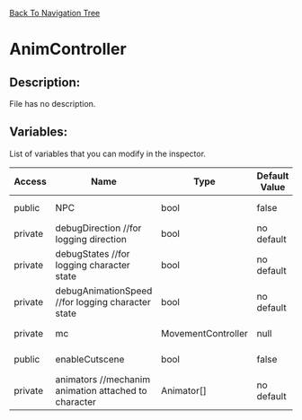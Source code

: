 [Back To Navigation Tree](https://wesleywh.github.io/githubpages/docs/navigation.html)
# AnimController

## Description:
File has no description.

## Variables:
List of variables that you can modify in the inspector.

|Access|Name|Type|Default Value|Description|
|---|---|---|---|---|
|public|NPC|bool|false|No description.|
|private|debugDirection					//for logging direction|bool|no default|No description.|
|private|debugStates						//for logging character state|bool|no default|No description.|
|private|debugAnimationSpeed				//for logging character state|bool|no default|No description.|
|private|mc|MovementController|null|No description.|
|public|enableCutscene|bool|false|No description.|
|private|animators										//mechanim animation attached to character|Animator[]|no default|No description.|

